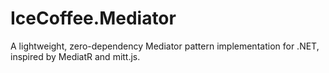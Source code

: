 # IceCoffee.Mediator
A lightweight, zero-dependency Mediator pattern implementation for .NET, inspired by MediatR and mitt.js.
